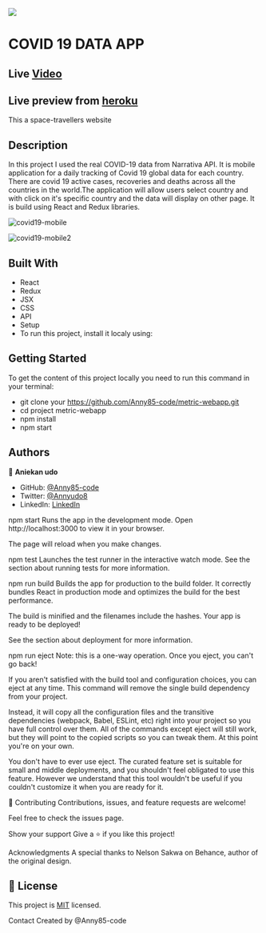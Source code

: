 ![](https://img.shields.io/badge/Microverse-blueviolet)

# COVID 19 DATA APP

## Live [Video](https://drive.google.com/file/d/10L16gQk-Q8YKtgRjStBRxwEQRhl5ltOh/view?usp=sharing)
## Live preview from [heroku](https://covid19-dataapp.herokuapp.com/)

This a space-travellers website

## Description

In this project I used the real COVID-19 data from Narrativa API. It is mobile application for a daily tracking of Covid 19 global data for each country. There are covid 19 active cases, recoveries and deaths across all the countries in the world.The application will allow users select country and with click on it's specific country and the data will display on other page. It is build using React and Redux libraries.

![covid19-mobile](https://user-images.githubusercontent.com/87186552/157870385-257b5d1d-0484-48e1-a7bf-be18ad6d8cba.png)

![covid19-mobile2](https://user-images.githubusercontent.com/87186552/157871289-522d0bb7-0404-4a09-8164-d78516c7de49.png)

## Built With

- React
- Redux
- JSX
- CSS
- API
- Setup
- To run this project, install it localy using:

## Getting Started

To get the content of this project locally you need to run this command in your terminal:

- git clone your https://github.com/Anny85-code/metric-webapp.git
- cd project metric-webapp
- npm install
- npm start
  
## Authors

👤 **Aniekan udo**

- GitHub: [@Anny85-code](https://github.com/Anny85-code)
- Twitter: [@Annyudo8](https://twitter.com/Anny_udo8)
- LinkedIn: [LinkedIn](https://www.linkedin.com/in/aniekan-udo-665b65213/)

npm start
Runs the app in the development mode.
Open http://localhost:3000 to view it in your browser.

The page will reload when you make changes.

npm test
Launches the test runner in the interactive watch mode.
See the section about running tests for more information.

npm run build
Builds the app for production to the build folder.
It correctly bundles React in production mode and optimizes the build for the best performance.

The build is minified and the filenames include the hashes.
Your app is ready to be deployed!

See the section about deployment for more information.

npm run eject
Note: this is a one-way operation. Once you eject, you can't go back!

If you aren't satisfied with the build tool and configuration choices, you can eject at any time. This command will remove the single build dependency from your project.

Instead, it will copy all the configuration files and the transitive dependencies (webpack, Babel, ESLint, etc) right into your project so you have full control over them. All of the commands except eject will still work, but they will point to the copied scripts so you can tweak them. At this point you're on your own.

You don't have to ever use eject. The curated feature set is suitable for small and middle deployments, and you shouldn't feel obligated to use this feature. However we understand that this tool wouldn't be useful if you couldn't customize it when you are ready for it.

🤝 Contributing
Contributions, issues, and feature requests are welcome!

Feel free to check the issues page.

Show your support
Give a ⭐️ if you like this project!

Acknowledgments
A special thanks to Nelson Sakwa on Behance, author of the original design.
## 📝 License

This project is [MIT](./MIT.md) licensed.

Contact
Created by @Anny85-code
